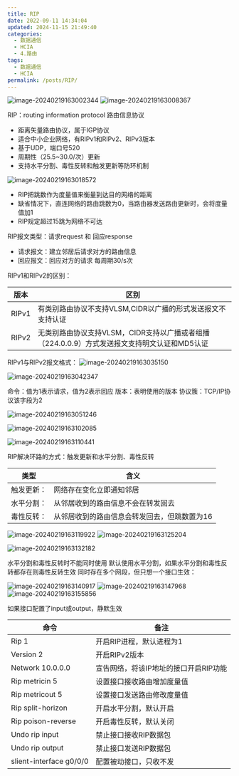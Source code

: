 ```yaml
---
title: RIP
date: 2022-09-11 14:34:04
updated: 2024-11-15 21:49:40
categories:
  - 数据通信
  - HCIA
  - 4.路由
tags:
  - 数据通信
  - HCIA
permalink: /posts/RIP/
---
```

![image-20240219163002344](RIP/image-20240219163002344.png)
![image-20240219163008367](RIP/image-20240219163008367.png)

RIP：routing information protocol 路由信息协议
- 距离矢量路由协议，属于IGP协议
- 适合中小企业网络，有RIPv1和RIPv2、RIPv3版本
- 基于UDP，端口号520
- 周期性（25.5~30.0/次）更新
- 支持水平分割、毒性反转和触发更新等防环机制

![image-20240219163018572](RIP/image-20240219163018572.png)

- RIP把跳数作为度量值来衡量到达目的网络的距离
- 缺省情况下，直连网络的路由跳数为0，当路由器发送路由更新时，会将度量值加1
- RIP规定超过15跳为网络不可达

RIP报文类型：请求request 和 回应response
- 请求报文：建立邻居后请求对方的路由信息
- 回应报文：回应对方的请求 每周期30/s次

RIPv1和RIPv2的区别：

| 版本  | 区别                                                         |
| ----- | ------------------------------------------------------------ |
| RIPv1 | 有类别路由协议不支持VLSM,CIDR以广播的形式发送报文不支持认证  |
| RIPv2 | 无类别路由协议支持VLSM，CIDR支持以广播或者组播（224.0.0.9）方式发送报文支持明文认证和MD5认证 |

RIPv1与RIPv2报文格式：
![image-20240219163035150](RIP/image-20240219163035150.png)

![image-20240219163042347](RIP/image-20240219163042347.png)

命令：值为1表示请求，值为2表示回应
版本：表明使用的版本
协议簇：TCP/IP协议该字段为2

![image-20240219163051246](RIP/image-20240219163051246.png)

 ![image-20240219163102085](RIP/image-20240219163102085.png)

![image-20240219163110441](RIP/image-20240219163110441.png)

RIP解决环路的方式：触发更新和水平分割、毒性反转

| 类型       | 含义                                         |
| ---------- | -------------------------------------------- |
| 触发更新： | 网络存在变化立即通知邻居                     |
| 水平分割： | 从邻居收到的路由信息不会在转发回去           |
| 毒性反转： | 从邻居收到的路由信息会转发回去，但跳数置为16 |

![image-20240219163119922](RIP/image-20240219163119922.png)
![image-20240219163125204](RIP/image-20240219163125204.png)

![image-20240219163132182](RIP/image-20240219163132182.png)

水平分割和毒性反转时不能同时使用
默认使用水平分割，如果水平分割和毒性反转都存在则毒性反转生效
同时存在多个网段，但只想一个接口生效：

![image-20240219163140917](RIP/image-20240219163140917.png)
![image-20240219163147968](RIP/image-20240219163147968.png)
 ![image-20240219163155856](RIP/image-20240219163155856.png)

如果接口配置了input或output，静默生效

| 命令                      | 备注                    |
| ----------------------- | --------------------- |
| Rip 1                   | 开启RIP进程，默认进程为1        |
| Version 2               | 开启RIPv2版本             |
| Network 10.0.0.0        | 宣告网络，将该IP地址的接口开启RIP功能 |
| Rip metricin 5          | 设置接口接收路由增加度量值         |
| Rip metricout 5         | 设置接口发送路由修改度量值         |
| Rip split-horizon       | 开启水平分割，默认开启           |
| Rip poison-reverse      | 开启毒性反转，默认关闭           |
| Undo rip input          | 禁止接口接收RIP数据包          |
| Undo rip output         | 禁止接口发送RIP数据包          |
| slient-interface g0/0/0 | 配置被动接口，只收不发           |
